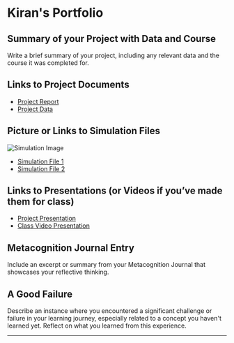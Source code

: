 # Kiran's Portfolio

## Summary of your Project with Data and Course
Write a brief summary of your project, including any relevant data and the course it was completed for.

## Links to Project Documents
- [Project Report](link_to_report.pdf)
- [Project Data](link_to_data.csv)

## Picture or Links to Simulation Files
![Simulation Image](link_to_simulation_image.png)
- [Simulation File 1](link_to_simulation_file1.sim)
- [Simulation File 2](link_to_simulation_file2.sim)

## Links to Presentations (or Videos if you’ve made them for class)
- [Project Presentation](link_to_presentation.pdf)
- [Class Video Presentation](link_to_video_presentation.mp4)

## Metacognition Journal Entry
Include an excerpt or summary from your Metacognition Journal that showcases your reflective thinking.

## A Good Failure
Describe an instance where you encountered a significant challenge or failure in your learning journey, especially related to a concept you haven't learned yet. Reflect on what you learned from this experience.

---
